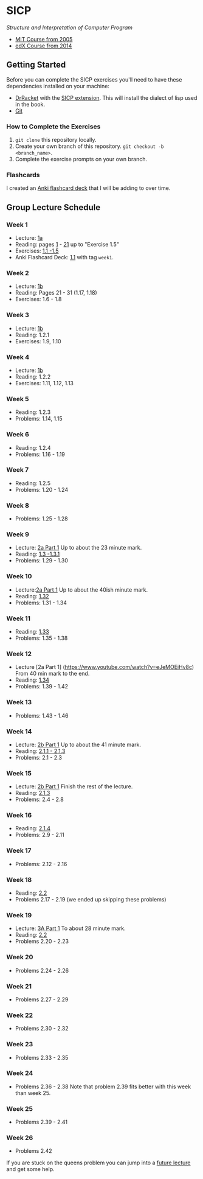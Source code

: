 # SICP
*Structure and Interpretation of Computer Program*

* [MIT Course from 2005](https://ocw.mit.edu/courses/electrical-engineering-and-computer-science/6-001-structure-and-interpretation-of-computer-programs-spring-2005/)
* [edX Course from 2014](https://edge.edx.org/courses/uc-berkeley/cs61as-1x/SICP/about)

## Getting Started

Before you can complete the SICP exercises you'll need to have these dependencies installed on your machine:

* [DrRacket](https://racket-lang.org/) with the [SICP extension](https://docs.racket-lang.org/sicp-manual/Installation.html). This will install the dialect of lisp used in the book.
* [Git](https://git-scm.com/)

### How to Complete the Exercises

1. `git clone` this repository locally.
2. Create your own branch of this repository. `git checkout -b <branch_name>`.
3. Complete the exercise prompts on your own branch.

### Flashcards

I created an [Anki flashcard deck](https://ankiweb.net/shared/info/1088398983) that I will be adding to over time.

## Group Lecture Schedule

### Week 1

* Lecture: [1a](youtube.com/watch?time_continue=1688&v=2Op3QLzMgSY)
* Reading: pages [1](https://mitpress.mit.edu/sites/default/files/sicp/full-text/book/book.html) - [21](https://mitpress.mit.edu/sites/default/files/sicp/full-text/book/book-Z-H-10.html#%_sec_1.1.6) up to "Exercise 1.5"
* Exercises: [1.1 -1.5](https://mitpress.mit.edu/sites/default/files/sicp/full-text/book/book-Z-H-4.html#%_toc_%_sec_1.1.6)
* Anki Flashcard Deck: [1.1](https://ankiweb.net/shared/info/1088398983) with tag `week1`.

### Week 2

* Lecture: [1b](https://www.youtube.com/watch?v=dlbMuv-jix8)
* Reading: Pages 21 - 31 (1.17, 1.18)
* Exercises: 1.6 - 1.8

### Week 3

* Lecture: [1b](https://www.youtube.com/watch?v=dlbMuv-jix8)
* Reading: 1.2.1
* Exercises: 1.9, 1.10


### Week 4

* Lecture: [1b](https://www.youtube.com/watch?v=dlbMuv-jix8)
* Reading: 1.2.2
* Exercises: 1.11, 1.12, 1.13

### Week 5

* Reading: 1.2.3
* Problems: 1.14, 1.15

### Week 6

* Reading: 1.2.4
* Problems: 1.16 - 1.19

### Week 7

* Reading: 1.2.5
* Problems: 1.20 - 1.24

### Week 8

* Problems: 1.25 - 1.28

### Week 9

* Lecture: [2a Part 1](https://www.youtube.com/watch?v=eJeMOEiHv8c) Up to about the 23 minute mark.
* Reading: [1.3 -1.3.1](http://sarabander.github.io/sicp/html/1_002e3.xhtml#g_t1_002e3)
* Problems: 1.29 - 1.30


### Week 10

* Lecture:[2a Part 1](https://www.youtube.com/watch?v=eJeMOEiHv8c) Up to about the 40ish minute mark.
* Reading: [1.32](http://sarabander.github.io/sicp/html/1_002e3.xhtml#g_t1_002e3_002e2)
* Problems: 1.31 - 1.34


### Week 11

* Reading: [1.33](https://mitpress.mit.edu/sites/default/files/sicp/full-text/book/book-Z-H-4.html#%_toc_%_sec_1.3.3)
* Problems: 1.35 - 1.38

### Week 12
* Lecture [2a Part 1] (https://www.youtube.com/watch?v=eJeMOEiHv8c) From 40 min mark to the end.
* Reading: [1.34](http://sarabander.github.io/sicp/html/1_002e3.xhtml#g_t1_002e3_002e4)
* Problems: 1.39 - 1.42

### Week 13
* Problems: 1.43 - 1.46


### Week 14
* Lecture: [2b Part 1](https://www.youtube.com/watch?v=ymsbTVLbyN4) Up to about the 41 minute mark.
* Reading: [2.1.1 - 2.1.3](https://mitpress.mit.edu/sites/default/files/sicp/full-text/book/book-Z-H-4.html#%_toc_%_sec_2.1)
* Problems: 2.1 - 2.3

### Week 15
* Lecture: [2b Part 1](https://www.youtube.com/watch?v=ymsbTVLbyN4) Finish the rest of the lecture.
* Reading: [2.1.3](http://sarabander.github.io/sicp/html/2_002e1.xhtml#g_t2_002e1_002e4)
* Problems: 2.4 - 2.8

### Week 16
* Reading: [2.1.4](http://sarabander.github.io/sicp/html/2_002e1.xhtml#g_t2_002e1_002e4)
* Problems: 2.9 - 2.11

### Week 17
* Problems: 2.12 - 2.16

### Week 18
* Reading: [2.2](https://mitpress.mit.edu/sites/default/files/sicp/full-text/book/book-Z-H-15.html#%_sec_2.2)
* Problems 2.17 - 2.19 (we ended up skipping these problems)

### Week 19
* Lecture: [3A Part 1](https://www.youtube.com/watch?v=2QgZVYI3tDs) To about 28 minute mark.
* Reading: [2.2](https://mitpress.mit.edu/sites/default/files/sicp/full-text/book/book-Z-H-15.html#%_sec_2.2)
* Problems 2.20 - 2.23

### Week 20
* Problems 2.24 - 2.26

### Week 21
* Problems 2.27 - 2.29

### Week 22
* Problems 2.30 - 2.32

### Week 23
* Problems 2.33 - 2.35

### Week 24
* Problems 2.36 - 2.38
Note that problem 2.39 fits better with this week than week 25.

### Week 25
* Problems 2.39 - 2.41

### Week 26
* Problems 2.42

If you are stuck on the queens problem you can jump into a [future lecture](https://www.youtube.com/watch?v=skd-nyVyzBQ) and get some help.
